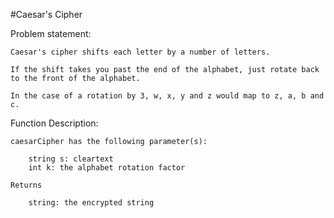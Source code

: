 #Caesar's Cipher 

Problem statement:
	
	Caesar's cipher shifts each letter by a number of letters. 
	
	If the shift takes you past the end of the alphabet, just rotate back to the front of the alphabet. 
 
	In the case of a rotation by 3, w, x, y and z would map to z, a, b and c.

 Function Description:

	caesarCipher has the following parameter(s):

		string s: cleartext
		int k: the alphabet rotation factor
	
	Returns

		string: the encrypted string
